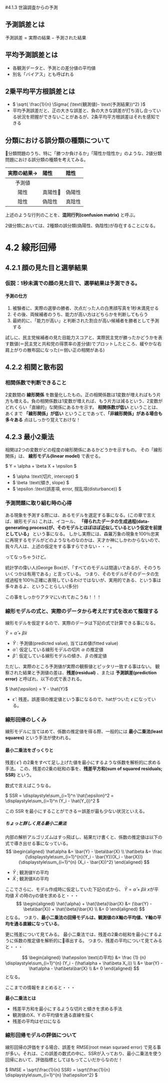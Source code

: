 #4.1.3 世論調査からの予測
## 予測誤差とは
$\text{予測誤差}= \text{実際の結果} - \text{予測された結果}$

## 平均予測誤差とは
- 各観測データと、予測との差分値の平均値
- 別名「バイアス」とも呼ばれる

## 2乗平均平方根誤差とは
- $ \sqrt{ \frac{1}{n} \Sigma{ (\text{観測値}- \text{予測結果})^2} }$
- 平均予測誤差だと、正の大きな誤差と、負の大きな誤差が打ち消し合っている状況を把握ができないことがあるが、2条平均平方根誤差はそれを感知できる

## 分類における誤分類の種類について
分類問題のうち、特に「勝つか負けるか」「陽性か陰性か」のような、2値分類問題における誤分類の種類を考えてみる。


|実際の結果→|陽性|陰性|
|:-:|:-|:-|
|予測値|   |   |
|陽性|真陽性|偽陽性|
|陰性|偽陰性|真陰性|

上述のような行列のことを、__混同行列(confusion matrix)__ と呼ぶ。

2値分類においては、2種類の誤分類(偽陽性、偽陰性)が存在することになる。

# 4.2 線形回帰
## 4.2.1 顔の見た目と選挙結果
### 仮説：1秒未満での顔の見た目で、選挙結果は予測できる。
#### 予測の仕方
1. 被験者に、実際の選挙の勝者、次点だった人の白黒顔写真を1秒未満見せる
2. その後、両候補者のうち、能力が高い方はどちらかを判断してもらう
3. 最終的に、「能力が高い」と判断された割合が高い候補者を勝者として予測する

試しに、民主党候補者の見た目能力スコアと、実際民主党が勝ったかどうかを表す数値(＝民主党と共和党の得票率の差分値)でプロットしたところ、緩やかな右肩上がりの散布図になった(＝弱い正の相関がある)

## 4.2.2 相関と散布図
### 相関係数で判断できること
2変数間の __線形関係__ を数量化したもの。正の相関係数は1変数が増えればもう片方も増える。負の相関係数は1変数が増えれば、もう片方は減るという、2変数がどれくらい「直線的」な関係にあるかを示す。
__相関係数が低い__ ということは、あくまで __「線形関係」が低い__ ということであって、__「非線形関係」がある場合も多々ある__ 点はしっかり覚えておけな！

## 4.2.3 最小2乗法
相関は2つの変数がどの程度の線形関係にあるかどうかを示すもの。
その「線形関係」は、 __線形モデル(linear model)__ で表せる。

$ Y = \alpha + \beta X + \epsilon $
- $ \alpha :\text{切片, intercept} $
- $ \beta :\text{傾き, slope} $
- $ \epsilon :\text{誤差項, error, 撹乱項(disturbance)} $

### 予測問題に取り組む時の心得
ある現象を予測する際には、あるモデルを選定する事になる。(この章で言えば、線形モデル)
これは、イコール、 __「得られたデータの生成過程(data-generating process)が、そのモデルとほぼほぼ近似しているという仮定を前提としている」__ という事になる。
しかし実際には、森羅万象の現象を100％忠実に再現するモデルがどのようなものなのかは、天才か神にしかわからないので、我々凡人は、上述の仮定をする事すらできない・・・。

ってなっちゃうけど。

統計学の偉い人(George Box)が、「すべてのモデルは間違いであるが、そのうちいくつかは有用である」と言っている。
つまり、そのモデルがそのデータの生成過程を100％正確に表現しているわけではないが、実用的である、という事は多々あるよ、ということらしい(多分)

この事をしっかりアタマにいれておこうね！！！

### 線形モデルの式と、実際のデータから考えだす式を改めて整理する

線形モデルを仮定するので、実際のデータは下記の式で計算できる事になる。

$\hat{Y} = \hat{\alpha} + \hat{\beta}x$
- $\hat{Y}$ : 予測値(predicted value), 当てはめ値(fitted value)
- $\hat{\alpha}$ : 仮定している線形モデルの切片 $\alpha$ の推定値
- $\hat{\beta}$ : 仮定している線形モデルの傾き、 $\beta$ の推定値

ただし、実際のところ予測値が実際の観察値とピッタリ一致する事はない。
観察された結果と予測値の差は、__残差(residual)__ 、または __予測誤差(prediction error)__ と呼ばれ、以下の式で表される。

$ \hat{\epsilon} = Y - \hat{Y}$
- $\hat{\epsilon}$ : 残差。誤差項の推定値という事になるので、hatがついた $\epsilon$ になっている。

### 線形回帰のしくみ
線形モデルに当てはめて、係数の推定値を得る際、一般的には __最小二乗法(least squares)__ という手法が使われる。
#### 最小二乗法をざっくりと
残差( $\hat{\epsilon}$ ) の2乗をすべて足し上げた値を最小にするような係数を解析的に求める手法。
この、残差の2乗の総和の事を、__残差平方和(sum of squared residuals; SSR)__ という。

数式で言えばこうなる。

$ SSR = \displaystyle\sum_{i=1}^n \hat{\epsilon}^2 = \displaystyle\sum_{i=1}^n (Y_i - \hat{Y_i})^2 $

この SSR を最小にすることができる＝誤差が最も少ない状況といえる。

##### ちょっと詳しく見る最小二乗法
内部の解析アルゴリズムはすっ飛ばし、結果だけ書くと、係数の推定値は以下の式で導き出せる事になっている。
$$
\begin{aligned}
\hat\alpha &= \bar{Y} - \beta\bar{X} \\
\hat\beta &= \frac {\displaystyle\sum_{i=1}^{n}(Y_i - \bar{Y})(X_i - \bar{X})} {\displaystyle\sum_{i=1}^{n} (X_i - \bar{X})^2}
\end{aligned}
$$
- $\bar{Y}$ ; 観測値Yの平均
- $\bar{X}$ ; 観測値Xの平均

ここでさらに、モデル作成時に仮定していた下記の式から、
$\hat{Y} = \hat{\alpha} + \hat{\beta}x$
$x$が平均値 $\bar{X}$ の時のyの値を求めると・・・
$$
\begin{aligned}
\hat{\alpha} + \hat{\beta}\bar{X} &= (\bar{Y} - \beta\bar{X}) + \hat{\beta}\bar{X} \\
&= 0
\end{aligned}
$$
となる。
つまり、__最小二乗法の回帰モデルは、観測値のX軸の平均値、Y軸の平均を通る直線になっている__。

更に残差について見てみる。
最小二乗法では、残差の2乗の総和を最小にするように係数の推定値を解析的に導出する。
つまり、残差の平均について見てみると・・・

$$
\begin{aligned}
\hat\epsilon \text{の平均} &= \frac {1} {n} \displaystyle\sum_{i=1}^{n} (Y_i - (\hat\alpha + \hat\beta X_i)) \\
&= \bar{Y} - \hat\alpha - \hat\beta\bar{X} \\
&= 0
\end{aligned}
$$
となる。

ここまでの情報をまとめると・・・

__最小二乗法とは__
- 残差平方和を最小にするような切片と傾きを求める手法
- 観測値のX、Y の平均値を通る直線を描く
- 残差の平均はゼロになる

### 線形回帰モデルの評価について
 線形回帰の評価をする場合、誤差を RMSE(root mean squraed error) で見る事が多い。それは、この誤差の数式の中に、SSRが入っており、最小二乗法を使う回帰において、評価指標としてはもってこいだからなのだ！

 $ RMSE = \sqrt{\frac{1}{n} SSR} = \sqrt{\frac{1}{n} \displaystyle\sum_{i=1}^{n} \hat\epsilon^2} $
